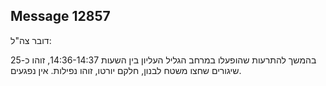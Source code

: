 ## Message 12857

דובר צה"ל:

בהמשך להתרעות שהופעלו במרחב הגליל העליון בין השעות 14:36-14:37, זוהו כ-25 שיגורים שחצו משטח לבנון, חלקם יורטו, זוהו נפילות. אין נפגעים.

